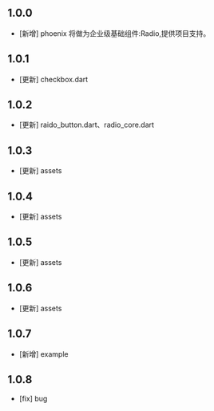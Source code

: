 <!--
 * @Author: lipeng 1162423147@qq.com
 * @Date: 2023-09-22 12:43:30
 * @LastEditors: lipeng 1162423147@qq.com
 * @LastEditTime: 2024-03-21 11:50:40
 * @FilePath: /phoenix_radio/CHANGELOG.md
 * @Description: 这是默认设置,请设置`customMade`, 打开koroFileHeader查看配置 进行设置: https://github.com/OBKoro1/koro1FileHeader/wiki/%E9%85%8D%E7%BD%AE
-->
## 1.0.0

* [新增] phoenix 将做为企业级基础组件:Radio,提供项目支持。


## 1.0.1

* [更新] checkbox.dart

## 1.0.2

* [更新] raido_button.dart、radio_core.dart

## 1.0.3

* [更新] assets

## 1.0.4

* [更新] assets

## 1.0.5

* [更新] assets

## 1.0.6

* [更新] assets

## 1.0.7

* [新增] example

## 1.0.8

* [fix] bug